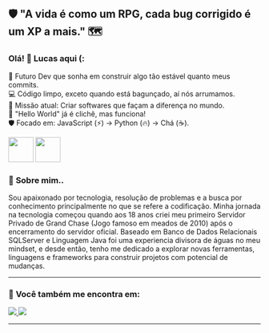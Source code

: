 
## 🛡️ "A vida é como um RPG, cada bug corrigido é um XP a mais." 🗺️

### **Olá! 👋 Lucas aqui (:**  

🚀 Futuro Dev que sonha em construir algo tão estável quanto meus commits.   
💻 Código limpo, exceto quando está bagunçado, aí nós arrumamos.  
🏹 Missão atual: Criar softwares que façam a diferença no mundo.   
🧠 "Hello World" já é clichê, mas funciona!   
🛡️ Focado em: JavaScript (⚡) -> Python (🔥) -> Chá (☕).

<div display="inline">
    <img width="50" height="50" src="https://cdn.jsdelivr.net/gh/devicons/devicon@latest/icons/javascript/javascript-original.svg" />
    <img width="50" height="50" src="https://cdn.jsdelivr.net/gh/devicons/devicon@latest/icons/python/python-original.svg" />
</div>     
        
### 📖 **Sobre mim..**  

Sou apaixonado por tecnologia, resolução de problemas e a busca por conhecimento principalmente no que se refere a codificação.
Minha jornada na tecnologia começou quando aos 18 anos criei meu primeiro Servidor Privado de Grand Chase (Jogo famoso em meados de 2010) após o encerramento do servidor oficial. Baseado em Banco de Dados Relacionais SQLServer e Linguagem Java foi uma experiencia divisora de águas no meu mindset, e desde então, tenho me dedicado a explorar novas ferramentas, linguagens e frameworks para construir projetos com potencial de mudanças.

---

### 💬 **Você também me encontra em:**  
<a href="https://www.linkedin.com/in/lucas-alves-veloso-code">
    <img src="https://img.shields.io/badge/linkedin-%230077B5.svg?style=for-the-badge&logo=linkedin&logoColor=white" />
</a>
<a href="https://www.dio.me/users/lucas_alvessp">
    <img src="https://assets.dio.me/VTgUqMiPAIgvsFdSvgSnVAB5lrqnNxY_N8h8LknnQys/f:webp/q:80/w:120/L2Fzc2V0cy9kaW9tZS9sb2dvLWZ1bGwuc3Zn" />
</a>

---

